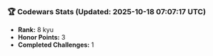 ### 🏆 Codewars Stats (Updated: 2025-10-18 07:07:17 UTC)

- **Rank:** 8 kyu
- **Honor Points:** 3
- **Completed Challenges:** 1
